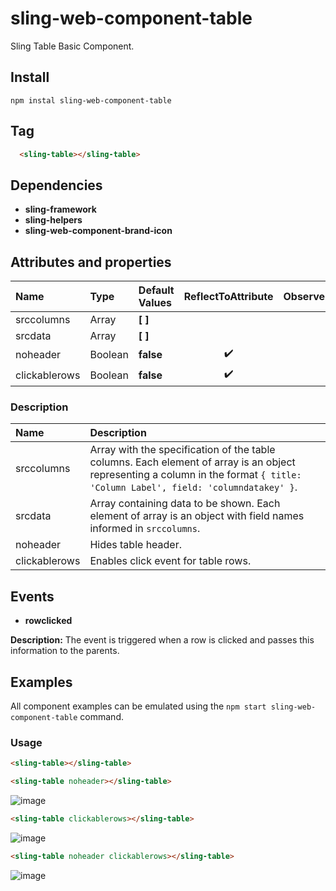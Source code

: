 # sling-web-component-table

Sling Table Basic Component.

## Install

```
npm instal sling-web-component-table
```

 ## Tag

```HTML
  <sling-table></sling-table>
```

 ## Dependencies

* **sling-framework**
* **sling-helpers**
* **sling-web-component-brand-icon**

 ## Attributes and properties

|Name|Type|Default Values|ReflectToAttribute|Observer|callSdk|
|:--|:--|:--|:--:|:--|:--:|
|srccolumns|Array|**[ ]**| |
|srcdata|Array|**[ ]**| |
|noheader|Boolean|**false**|:heavy_check_mark:|
|clickablerows|Boolean|**false**|:heavy_check_mark:|

### Description

|Name|Description|
|:---|:---|
|srccolumns |Array with the specification of the table columns. Each element of array is an object representing a column in the format `{ title: 'Column Label', field: 'columndatakey' }`. |
|srcdata|Array containing data to be shown. Each element of array is an object with field names informed in `srccolumns`.|
|noheader|Hides table header.|
|clickablerows|Enables click event for table rows.|

## Events

* **rowclicked**

**Description:** The event is triggered when a row is clicked and passes this information to the parents.

## Examples

All component examples can be emulated using the `npm start sling-web-component-table` command.

### Usage

```HTML
<sling-table></sling-table>
```

```HTML
<sling-table noheader></sling-table>
```

![image](https://user-images.githubusercontent.com/22959060/45834251-0efc2500-bcdd-11e8-8eb4-808a9e62c014.png)

```HTML
<sling-table clickablerows></sling-table>
 ```

![image](https://user-images.githubusercontent.com/22959060/45834251-0efc2500-bcdd-11e8-8eb4-808a9e62c014.png)

```HTML
<sling-table noheader clickablerows></sling-table>
 ```

 ![image](https://user-images.githubusercontent.com/22959060/45834251-0efc2500-bcdd-11e8-8eb4-808a9e62c014.png)

